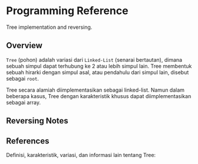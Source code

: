 # Programming Reference

Tree implementation and reversing.

## Overview

`Tree` (pohon) adalah variasi dari `Linked-List` (senarai bertautan), dimana sebuah simpul dapat terhubung ke 2 atau lebih simpul lain. Tree membentuk sebuah hirarki dengan simpul asal, atau pendahulu dari simpul lain, disebut sebagai `root`.

Tree secara alamiah diimplementasikan sebagai linked-list. Namun dalam beberapa kasus, Tree dengan karakteristik khusus dapat diimplementasikan sebagai array.

## Reversing Notes

## References

Definisi, karakteristik, variasi, dan informasi lain tentang Tree: